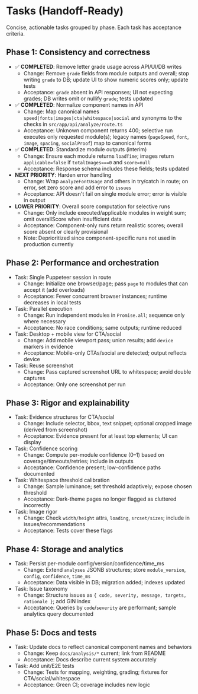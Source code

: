 # Tasks (Handoff-Ready)

Concise, actionable tasks grouped by phase. Each task has acceptance criteria.

## Phase 1: Consistency and correctness
- ✅ **COMPLETED**: Remove letter grade usage across API/UI/DB writes
  - Change: Remove `grade` fields from module outputs and overall; stop writing `grade` to DB; update UI to show numeric scores only; update tests
  - Acceptance: `grade` absent in API responses; UI not expecting grades; DB writes omit or nullify `grade`; tests updated
- ✅ **COMPLETED**: Normalize component names in API
  - Change: Map canonical names `speed|fonts|images|cta|whitespace|social` and synonyms to the checks in `src/app/api/analyze/route.ts`
  - Acceptance: Unknown component returns 400; selective run executes only requested module(s); legacy names (`pageSpeed`, `font`, `image`, `spacing`, `socialProof`) map to canonical forms
- ✅ **COMPLETED**: Standardize module outputs (interim)
  - Change: Ensure each module returns `loadTime`; images return `applicable=false` if `totalImages===0` and `score=null`
  - Acceptance: Response schema includes these fields; tests updated
- **NEXT PRIORITY**: Harden error handling
  - Change: Wrap `analyzeFontUsage` and others in try/catch in route; on error, set zero score and add error to `issues`
  - Acceptance: API doesn't fail on single module error; error is visible in output
- **LOWER PRIORITY**: Overall score computation for selective runs
  - Change: Only include executed/applicable modules in weight sum; omit overallScore when insufficient data
  - Acceptance: Component-only runs return realistic scores; overall score absent or clearly provisional
  - Note: Deprioritized since component-specific runs not used in production currently

## Phase 2: Performance and orchestration
- Task: Single Puppeteer session in route
  - Change: Initialize one browser/page; pass `page` to modules that can accept it (add overloads)
  - Acceptance: Fewer concurrent browser instances; runtime decreases in local tests
- Task: Parallel execution
  - Change: Run independent modules in `Promise.all`; sequence only where necessary
  - Acceptance: No race conditions; same outputs; runtime reduced
- Task: Desktop + mobile view for CTA/social
  - Change: Add mobile viewport pass; union results; add `device` markers in evidence
  - Acceptance: Mobile-only CTAs/social are detected; output reflects device
- Task: Reuse screenshot
  - Change: Pass captured screenshot URL to whitespace; avoid double captures
  - Acceptance: Only one screenshot per run

## Phase 3: Rigor and explainability
- Task: Evidence structures for CTA/social
  - Change: Include selector, bbox, text snippet; optional cropped image (derived from screenshot)
  - Acceptance: Evidence present for at least top elements; UI can display
- Task: Confidence scoring
  - Change: Compute per-module confidence (0–1) based on coverage/timeouts/retries; include in outputs
  - Acceptance: Confidence present; low-confidence paths documented
- Task: Whitespace threshold calibration
  - Change: Sample luminance; set threshold adaptively; expose chosen threshold
  - Acceptance: Dark-theme pages no longer flagged as cluttered incorrectly
- Task: Image rigor
  - Change: Check `width/height` attrs, `loading`, `srcset/sizes`; include in issues/recommendations
  - Acceptance: Tests cover these flags

## Phase 4: Storage and analytics
- Task: Persist per-module config/version/confidence/time_ms
  - Change: Extend `analyses` JSONB structures; store `module_version`, `config`, `confidence`, `time_ms`
  - Acceptance: Data visible in DB; migration added; indexes updated
- Task: Issue taxonomy
  - Change: Structure issues as `{ code, severity, message, targets, rationale }`; add GIN index
  - Acceptance: Queries by `code`/`severity` are performant; sample analytics query documented

## Phase 5: Docs and tests
- Task: Update docs to reflect canonical component names and behaviors
  - Change: Keep `docs/analysis/*` current; link from README
  - Acceptance: Docs describe current system accurately
- Task: Add unit/E2E tests
  - Change: Tests for mapping, weighting, grading; fixtures for CTA/social/whitespace
  - Acceptance: Green CI; coverage includes new logic 